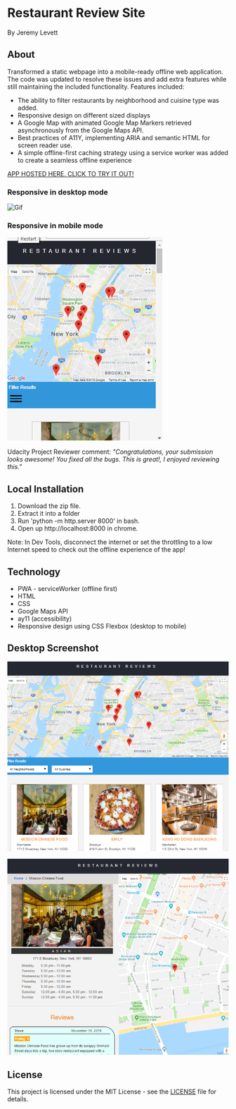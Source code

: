 # Restaurant Review Site
By Jeremy Levett

## About
Transformed a static webpage into a mobile-ready offline web application.
The code was updated to resolve these issues and add extra features while still maintaining the included functionality.
Features included:
* The ability to filter restaurants by neighborhood and cuisine type was added.
* Responsive design on different sized displays
* A Google Map with animated Google Map Markers retrieved asynchronously from the Google Maps API.
* Best practices of A11Y, implementing ARIA and semantic HTML for screen reader use.
* A simple offline-first caching strategy using a service worker was added to create a seamless offline experience

[APP HOSTED HERE. CLICK TO TRY IT OUT!](https://jlevett.github.io/Restaurant-Review-Site/ "Live App Hosted Here")

### Responsive in desktop mode

![Gif](https://github.com/Jlevett/Restaurant-Review-Site/blob/master/restaurant%20desktop.gif)

### Responsive in mobile mode

![Gif](https://github.com/Jlevett/Restaurant-Review-Site/blob/master/restaurant%20mobile.gif)

Udacity Project Reviewer comment:
_"Congratulations, your submission looks awesome! You fixed all the bugs. 
This is great!, I enjoyed reviewing this."_

## Local Installation 
1. Download the zip file.
2. Extract it into a folder
3. Run 'python -m http.server 8000' in bash.
4. Open up http://localhost:8000 in chrome.

Note: In Dev Tools, disconnect the internet or set the throttling to a low Internet speed to check out the offline experience of the app!

## Technology
* PWA - serviceWorker (offline first)
* HTML
* CSS
* Google Maps API
* ay11 (accessibility)
* Responsive design using CSS Flexbox (desktop to mobile)

## Desktop Screenshot
![Image of App Desktop](https://github.com/Jlevett/Restaurant-Review-Site/blob/master/restaurant%20home.png)

![Image of App Desktop](https://github.com/Jlevett/Restaurant-Review-Site/blob/master/restaurant%20details.png)

## License
This project is licensed under the MIT License - see the [LICENSE](https://github.com/Jlevett/Restaurant-Review-Site/blob/master/LICENSE) file for details.

